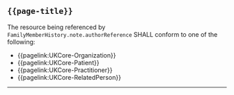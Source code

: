## <code>{{page-title}}</code>

The resource being referenced by `FamilyMemberHistory.note.authorReference` SHALL conform to one of the following:

- {{pagelink:UKCore-Organization}}
- {{pagelink:UKCore-Patient}}
- {{pagelink:UKCore-Practitioner}}
- {{pagelink:UKCore-RelatedPerson}}

---